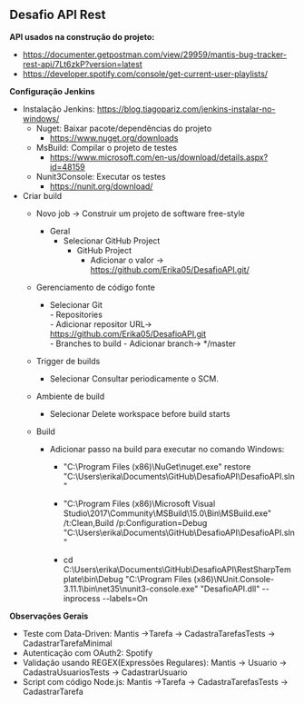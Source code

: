 ## Desafio API Rest

**API usados na construção do projeto:**
   - https://documenter.getpostman.com/view/29959/mantis-bug-tracker-rest-api/7Lt6zkP?version=latest
   - https://developer.spotify.com/console/get-current-user-playlists/
   
**Configuração Jenkins**
- Instalação Jenkins: https://blog.tiagopariz.com/jenkins-instalar-no-windows/
   - Nuget: Baixar pacote/dependências do projeto  
     - https://www.nuget.org/downloads
   - MsBuild: Compilar o projeto de testes
     - https://www.microsoft.com/en-us/download/details.aspx?id=48159
   - Nunit3Console: Executar os testes
     - https://nunit.org/download/
- Criar build
   - Novo job -> Construir um projeto de software free-style
     - Geral  
       - Selecionar GitHub Project           
           - GitHub Project
              - Adicionar o valor -> https://github.com/Erika05/DesafioAPI.git/
          
          
  - Gerenciamento de código fonte   
     - Selecionar Git     
           - Repositories       
                - Adicionar repositor URL-> https://github.com/Erika05/DesafioAPI.git          
           - Branches to build
                 - Adicionar branch-> */master          
          
  - Trigger de builds  
     - Selecionar Consultar periodicamente o SCM.
    
   - Ambiente de build
     - Selecionar Delete workspace before build starts
  
  - Build
     - Adicionar passo na build para executar no comando Windows:
    
         - "C:\\Program Files (x86)\\NuGet\\nuget.exe" restore "C:\Users\erika\\Documents\GitHub\DesafioAPI\DesafioAPI.sln"
       
         - "C:\\Program Files (x86)\\Microsoft Visual Studio\\2017\\Community\\MSBuild\\15.0\\Bin\\MSBuild.exe" /t:Clean,Build /p:Configuration=Debug "C:\Users\erika\Documents\GitHub\DesafioAPI\DesafioAPI.sln"
       
        - cd C:\\Users\\erika\\Documents\\GitHub\\DesafioAPI\\RestSharpTemplate\\bin\\Debug
       "C:\Program Files (x86)\NUnit.Console-3.11.1\bin\net35\nunit3-console.exe" "DesafioAPI.dll" --inprocess --labels=On

**Observações Gerais**
- Teste com Data-Driven: Mantis ->Tarefa -> CadastraTarefasTests -> CadastrarTarefaMinimal
- Autenticação com OAuth2: Spotify
- Validação usando REGEX(Expressões Regulares): Mantis -> Usuario -> CadastraUsuariosTests -> CadastrarUsuario
- Script com código Node.js: Mantis ->Tarefa -> CadastraTarefasTests -> CadastrarTarefa
